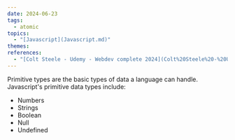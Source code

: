 ```yaml
---  
date: 2024-06-23  
tags:  
  - atomic  
topics:  
  - "[Javascript](Javascript.md)"  
themes:   
references:  
  - "[Colt Steele - Udemy - Webdev complete 2024](Colt%20Steele%20-%20Udemy%20-%20Webdev%20complete%202024.md)"  
---  
```

Primitive types are the basic types of data a language can handle. Javascript's primitive data types include:  
- Numbers  
- Strings  
- Boolean  
- Null  
- Undefined